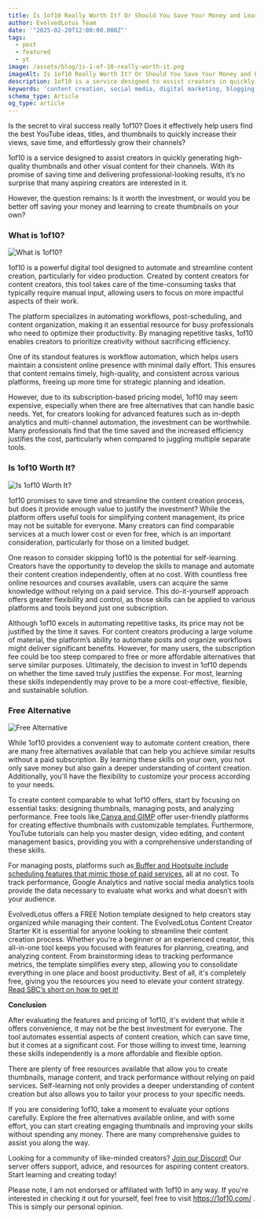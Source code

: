 ```yaml
---
title: Is 1of10 Really Worth It? Or Should You Save Your Money and Learn on Your Own?
author: EvolvedLotus Team
date: '"2025-02-20T12:00:00.000Z"'
tags:
  - post
  - featured
  - yt
image: /assets/blog/is-1-of-10-really-worth-it.png
imageAlt: Is 1of10 Really Worth It? Or Should You Save Your Money and Learn on Your Own?
description: 1of10 is a service designed to assist creators in quickly generating high-quality thumbnails and other visual content for their channels
keywords: 'content creation, social media, digital marketing, blogging, SEO, content strategy, social media marketing, online marketing'
schema_type: Article
og_type: article
---
```

Is the secret to viral success really 1of10? Does it effectively help users find the best YouTube ideas, titles, and thumbnails to quickly increase their views, save time, and effortlessly grow their channels?

1of10 is a service designed to assist creators in quickly generating high-quality thumbnails and other visual content for their channels. With its promise of saving time and delivering professional-looking results, it’s no surprise that many aspiring creators are interested in it.

However, the question remains: Is it worth the investment, or would you be better off saving your money and learning to create thumbnails on your own?

### **What is 1of10?**

![What is 1of10?](/assets/blog/what-is-1-of-10.png)

1of10 is a powerful digital tool designed to automate and streamline content creation, particularly for video production. Created by content creators for content creators, this tool takes care of the time-consuming tasks that typically require manual input, allowing users to focus on more impactful aspects of their work.

The platform specializes in automating workflows, post-scheduling, and content organization, making it an essential resource for busy professionals who need to optimize their productivity. By managing repetitive tasks, 1of10 enables creators to prioritize creativity without sacrificing efficiency.

One of its standout features is workflow automation, which helps users maintain a consistent online presence with minimal daily effort. This ensures that content remains timely, high-quality, and consistent across various platforms, freeing up more time for strategic planning and ideation.

However, due to its subscription-based pricing model, 1of10 may seem expensive, especially when there are free alternatives that can handle basic needs. Yet, for creators looking for advanced features such as in-depth analytics and multi-channel automation, the investment can be worthwhile. Many professionals find that the time saved and the increased efficiency justifies the cost, particularly when compared to juggling multiple separate tools.

### **Is 1of10 Worth It?**

![Is 1of10 Worth It?](/assets/blog/is-it-worth-it.png)

1of10 promises to save time and streamline the content creation process, but does it provide enough value to justify the investment? While the platform offers useful tools for simplifying content management, its price may not be suitable for everyone. Many creators can find comparable services at a much lower cost or even for free, which is an important consideration, particularly for those on a limited budget.

One reason to consider skipping 1of10 is the potential for self-learning. Creators have the opportunity to develop the skills to manage and automate their content creation independently, often at no cost. With countless free online resources and courses available, users can acquire the same knowledge without relying on a paid service. This do-it-yourself approach offers greater flexibility and control, as those skills can be applied to various platforms and tools beyond just one subscription.

Although 1of10 excels in automating repetitive tasks, its price may not be justified by the time it saves. For content creators producing a large volume of material, the platform’s ability to automate posts and organize workflows might deliver significant benefits. However, for many users, the subscription fee could be too steep compared to free or more affordable alternatives that serve similar purposes. Ultimately, the decision to invest in 1of10 depends on whether the time saved truly justifies the expense. For most, learning these skills independently may prove to be a more cost-effective, flexible, and sustainable solution.

### **Free Alternative**

![Free Alternative](/assets/blog/free-alternative.png)

While 1of10 provides a convenient way to automate content creation, there are many free alternatives available that can help you achieve similar results without a paid subscription. By learning these skills on your own, you not only save money but also gain a deeper understanding of content creation. Additionally, you'll have the flexibility to customize your process according to your needs.

To create content comparable to what 1of10 offers, start by focusing on essential tasks: designing thumbnails, managing posts, and analyzing performance. Free tools like[ Canva and GIMP](https://blog.evolvedlotus.com/blog/2023-11-20-boost-tiktok-visuals-top-online-resources/) offer user-friendly platforms for creating effective thumbnails with customizable templates. Furthermore, YouTube tutorials can help you master design, video editing, and content management basics, providing you with a comprehensive understanding of these skills.

For managing posts, platforms such as[ Buffer and Hootsuite include scheduling features that mimic those of paid services](https://blog.evolvedlotus.com/blog/2023-11-20-social-scheduling-mastery-harnessing-free-tools-for-online-success/), all at no cost. To track performance, Google Analytics and native social media analytics tools provide the data necessary to evaluate what works and what doesn’t with your audience.

EvolvedLotus offers a FREE Notion template designed to help creators stay organized while managing their content. The EvolvedLotus Content Creator Starter Kit is essential for anyone looking to streamline their content creation process. Whether you're a beginner or an experienced creator, this all-in-one tool keeps you focused with features for planning, creating, and analyzing content. From brainstorming ideas to tracking performance metrics, the template simplifies every step, allowing you to consolidate everything in one place and boost productivity. Best of all, it's completely free, giving you the resources you need to elevate your content strategy. [Read SBC’s short on how to get it!](https://www.quora.com/profile/StudyBuddyC-Media/EvolvedLotus-Content-Creator-Starter-Kit) 

**Conclusion**

After evaluating the features and pricing of 1of10, it's evident that while it offers convenience, it may not be the best investment for everyone. The tool automates essential aspects of content creation, which can save time, but it comes at a significant cost. For those willing to invest time, learning these skills independently is a more affordable and flexible option.

There are plenty of free resources available that allow you to create thumbnails, manage content, and track performance without relying on paid services. Self-learning not only provides a deeper understanding of content creation but also allows you to tailor your process to your specific needs.

If you are considering 1of10, take a moment to evaluate your options carefully. Explore the free alternatives available online, and with some effort, you can start creating engaging thumbnails and improving your skills without spending any money. There are many comprehensive guides to assist you along the way.

Looking for a community of like-minded creators? [Join our Discord!](https://tinyurl.com/EVLDiscord) Our server offers support, advice, and resources for aspiring content creators. Start learning and creating today!

Please note, I am not endorsed or affiliated with 1of10 in any way. If you're interested in checking it out for yourself, feel free to visit <https://1of10.com/> . This is simply our personal opinion.
